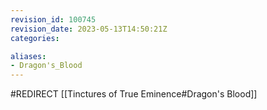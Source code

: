 ```yaml
---
revision_id: 100745
revision_date: 2023-05-13T14:50:21Z
categories:

aliases:
- Dragon's_Blood
---
```


#REDIRECT [[Tinctures of True Eminence#Dragon's Blood]]
